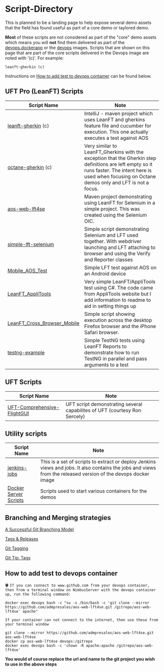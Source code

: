 # Script-Directory
This is planned to be a landing page to help expose several demo assets that the field has found useful as part of a core demo or taylored demo.

**Most** of these scripts are not considered as part of the "core" demo assets which means you will **not** find them delivered as part of the [devops.dockerapp](https://hub.docker.com/r/admpresales/devops.dockerapp/) or the [devops](https://hub.docker.com/r/admpresales/devops/) images.  Scripts that are shown on this page that are part of the core scripts delivered in the Devops image are noted with '(c)'.  For example:
```
leanft-gherkin (c)
```

Instructions on [How to add test to devops container](#how-to-add-test-to-devops-container) can be found below.

## UFT Pro (LeanFT) Scripts
| Script Name      | Note                               |
| ---------------- | ---------------------------------- |
| [leanft-gherkin](https://github.com/admpresales/leanft-gherkin) (c)| IntelliJ - maven project which uses LeanFT and gherkins feature file and cucumber for execution.  This one actually executes a test against AOS|
|[octane-gherkin](https://github.com/admpresales/octane-gherkin) (c)|Very similar to LeanFT_Gherkins with the exception that the Gherkin step definitions are left empty so it runs faster.  The intent here is used when focusing on Octane demos only and LFT is not a focus.|
|[aos-web-lft4se](https://github.com/admpresales/aos-web-lft4se) | Maven project demonstrating using LeanFT for Selenium in a simple project.  This was created using the Selenium OIC.|
|[simple-lft-selenium](https://github.com/admpresales/simple-lft-selenium)|Simple script demonstrating Selenium and LFT used together.  With webdriver launching and LFT attaching to browser and using the Verify and Reporter classes|
|[Mobile_AOS_Test](https://github.com/panama69/Mobile_AOS_Test)|Simple LFT test against AOS on an Android device|
|[LeanFT_AppliTools](https://github.com/panama69/LeanFT_AppliTools)|Very simple LeanFT/AppliTools test using C#.  The code came from AppliTools website but I add information to readme to aid in setting things up|
|[LeanFT_Cross_Browser_Mobile](https://github.com/panama69/LeanFT_Cross_Browser_Mobile)|Simple script showing execution across the desktop Firefox browser and the iPhone Safari browser.| 
|[testng-example](https://github.com/admpresales/testng-example)|Simple TestNG tests using LeanFT Reports to demonstrate how to run TestNG in parallel and pass arguments to a test|

## UFT Scripts
| Script Name      | Note                               |
| ---------------- | ---------------------------------- |
|[UFT-Comprehensive-FlightGUI](https://github.com/rsercely/UFT-Comprehensive-FlightGUI)|UFT script demonstrating several capabilites of UFT (courtesy Ron Sercely) |

## Utility scripts
| Script Name      | Note                               |
| ---------------- | ---------------------------------- |
|[jenkins-jobs](https://github.houston.softwaregrp.net/AMSPreSales-Demos/jenkins-jobs)|This is a set of scripts to extract or deploy Jenkins views and jobs.  It also contains the jobs and views from the released version of the devops docker image|
|[Docker Server Scripts](https://github.com/panama69/DockerScripts.git)|Scripts used to start various containers for the demos|

## Branching and Merging strategies
[A Successful Git Branching Model](http://nvie.com/posts/a-successful-git-branching-model/)

[Tags & Releases](https://softwareengineering.stackexchange.com/questions/255404/how-to-use-github-branches-and-automatic-releases-for-version-management)

[Git Tagging](https://git-scm.com/book/en/v2/Git-Basics-Tagging)

[Git Tip: Tags](http://alblue.bandlem.com/2011/04/git-tip-of-week-tags.html)

## How to add test to devops container
&#x1F340; `If you can connect to www.github.com from your devops container, then from a terminal window on NimbusServer with the devops container up, run the following command:`

```
docker exec devops bash -c "su -s /bin/bash -c 'git clone --mirror https://github.com/admpresales/aos-web-lft4se.git /gitrepo/aos-web-lft4se' apache"
```

`If your container can not connect to the internet, then use these from your terminal window`
```
git clone --mirror https://github.com/admpresales/aos-web-lft4se.git aos-web-lft4se
docker cp aos-web-lft4se devops:/gitrepo
docker exec devops bash -c 'chown -R apache:apache /gitrepo/aos-web-lft4se'
```
**You would of course replace the url and name to the git project you wish to use in the above steps**
